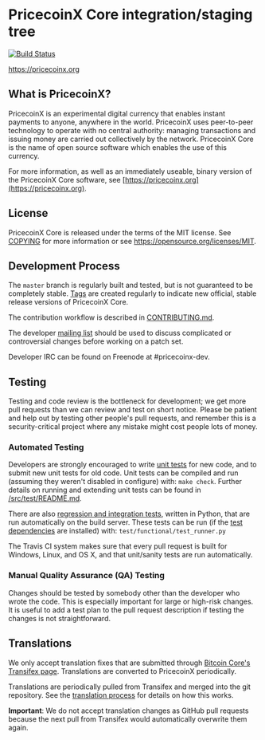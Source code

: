 PricecoinX Core integration/staging tree
=====================================

[![Build Status](https://travis-ci.org/pricecoinx-project/pricecoinx.svg?branch=master)](https://travis-ci.org/pricecoinx-project/pricecoinx)

https://pricecoinx.org

What is PricecoinX?
----------------

PricecoinX is an experimental digital currency that enables instant payments to
anyone, anywhere in the world. PricecoinX uses peer-to-peer technology to operate
with no central authority: managing transactions and issuing money are carried
out collectively by the network. PricecoinX Core is the name of open source
software which enables the use of this currency.

For more information, as well as an immediately useable, binary version of
the PricecoinX Core software, see [https://pricecoinx.org](https://pricecoinx.org).

License
-------

PricecoinX Core is released under the terms of the MIT license. See [COPYING](COPYING) for more
information or see https://opensource.org/licenses/MIT.

Development Process
-------------------

The `master` branch is regularly built and tested, but is not guaranteed to be
completely stable. [Tags](https://github.com/pricecoinx-project/pricecoinx/tags) are created
regularly to indicate new official, stable release versions of PricecoinX Core.

The contribution workflow is described in [CONTRIBUTING.md](CONTRIBUTING.md).

The developer [mailing list](https://groups.google.com/forum/#!forum/pricecoinx-dev)
should be used to discuss complicated or controversial changes before working
on a patch set.

Developer IRC can be found on Freenode at #pricecoinx-dev.

Testing
-------

Testing and code review is the bottleneck for development; we get more pull
requests than we can review and test on short notice. Please be patient and help out by testing
other people's pull requests, and remember this is a security-critical project where any mistake might cost people
lots of money.

### Automated Testing

Developers are strongly encouraged to write [unit tests](src/test/README.md) for new code, and to
submit new unit tests for old code. Unit tests can be compiled and run
(assuming they weren't disabled in configure) with: `make check`. Further details on running
and extending unit tests can be found in [/src/test/README.md](/src/test/README.md).

There are also [regression and integration tests](/test), written
in Python, that are run automatically on the build server.
These tests can be run (if the [test dependencies](/test) are installed) with: `test/functional/test_runner.py`

The Travis CI system makes sure that every pull request is built for Windows, Linux, and OS X, and that unit/sanity tests are run automatically.

### Manual Quality Assurance (QA) Testing

Changes should be tested by somebody other than the developer who wrote the
code. This is especially important for large or high-risk changes. It is useful
to add a test plan to the pull request description if testing the changes is
not straightforward.

Translations
------------

We only accept translation fixes that are submitted through [Bitcoin Core's Transifex page](https://www.transifex.com/projects/p/bitcoin/).
Translations are converted to PricecoinX periodically.

Translations are periodically pulled from Transifex and merged into the git repository. See the
[translation process](doc/translation_process.md) for details on how this works.

**Important**: We do not accept translation changes as GitHub pull requests because the next
pull from Transifex would automatically overwrite them again.
